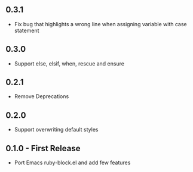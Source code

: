 ## 0.3.1
* Fix bug that highlights a wrong line when assigning variable with case statement

## 0.3.0
* Support else, elsif, when, rescue and ensure

## 0.2.1
* Remove Deprecations

## 0.2.0
* Support overwriting default styles

## 0.1.0 - First Release
* Port Emacs ruby-block.el and add few features
